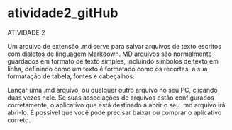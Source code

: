 # atividade2_gitHub
ATIVIDADE 2

Um arquivo de extensão .md serve para salvar arquivos de texto escritos com dialetos de linguagem Markdown. MD arquivos são normalmente guardados em formato de texto simples, incluindo símbolos de texto em linha, definindo como um texto é formatado como os recortes, a sua formatação de tabela, fontes e cabeçalhos.

Lançar uma .md arquivo, ou qualquer outro arquivo no seu PC, clicando duas vezes nele. Se suas associações de arquivos estão configurados corretamente, o aplicativo que está destinado a abrir o seu .md arquivo irá abri-lo. É possível que você pode precisar baixar ou comprar o aplicativo correto.
